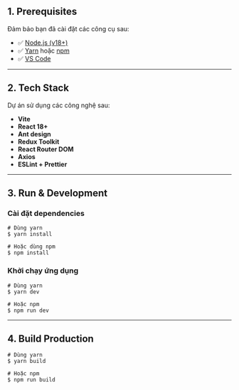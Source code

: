 ## 1. Prerequisites

Đảm bảo bạn đã cài đặt các công cụ sau:

- ✅ [Node.js (v18+)](https://nodejs.org/)
- ✅ [Yarn](https://classic.yarnpkg.com/lang/en/) hoặc [npm](https://www.npmjs.com/)
- ✅ [VS Code](https://code.visualstudio.com/)

---

## 2. Tech Stack
Dự án sử dụng các công nghệ sau:

- **Vite**
- **React 18+**
- **Ant design** 
- **Redux Toolkit** 
- **React Router DOM**
- **Axios**
- **ESLint + Prettier**

---

## 3. Run & Development

### Cài đặt dependencies

```
# Dùng yarn
$ yarn install

# Hoặc dùng npm
$ npm install
```

### Khởi chạy ứng dụng

```
# Dùng yarn
$ yarn dev

# Hoặc npm
$ npm run dev
```

---

## 4. Build Production

```
# Dùng yarn
$ yarn build

# Hoặc npm
$ npm run build
```
